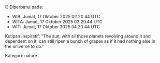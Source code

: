 ⏰ Diperbarui pada:
- WIB: Jumat, 17 Oktober 2025 02.20.44 UTC
- WITA: Jumat, 17 Oktober 2025 03.20.44 UTC
- WIT: Jumat, 17 Oktober 2025 04.20.44 UTC

Kutipan Inspiratif:
"The sun, with all those planets revolving around it and dependent on it, can still ripen a bunch of grapes as if it had nothing else in the universe to do."


Kategori: nature

